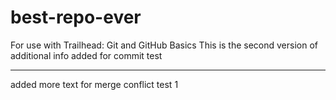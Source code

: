 # best-repo-ever
For use with Trailhead: Git and GitHub Basics
This is the second version of additional info added for commit test

---
added more text for merge conflict test 1
